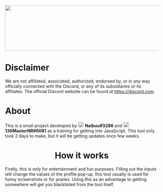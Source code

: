 # <img src="https://user-images.githubusercontent.com/81579850/166117391-736e9c74-4cd3-404e-9b51-57edd21661c4.svg" width="800px" height="150px" style="text-align: center;"><h1>Disclaimer</h1>

We are not affiliated, associated, authorized, endorsed by, or in any way officially connected with the Discord, or any of its subsidiaries or its affiliates. The official Discord website can be found at https://discord.com.

<h1>About</h1>

This is a small project developed by <img src="https://user-images.githubusercontent.com/81579850/166117752-a8194bed-18d4-40bf-b3ce-0ff6780c8df2.png" height="18px" width="18px"> <b>Naibuu#3286</b> and <img src="https://136masternr.github.io/Aternos-Moderators/assets/img/avatar/136masternr.png" height="18px" width="18px"> <b>136MasterNR#6081</b> as a training for getting into JavaScript. This tool only took 2 days to make, but it will be getting updates once few weeks.


<h1 style="text-align: center;">How it works</h1>

Firstly, this is only for entertainment and fun purposes. Filling out the inputs will change the values of the profile pop-up, this tool usually is used for funny screenshots or for pranks. Using this as an advantage to getting somewhere will get you blacklisted from the tool itself.
